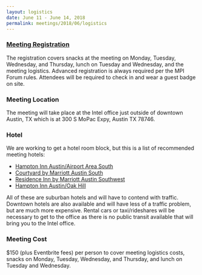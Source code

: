```yaml
---
layout: logistics
date: June 11 - June 14, 2018
permalink: meetings/2018/06/logistics
---
```


### [Meeting Registration]()

The registration covers snacks at the meeting on Monday, Tuesday, Wednesday, and Thursday, lunch on
Tuesday and Wednesday, and the meeting logistics. Advanced registration is always required per the
MPI Forum rules. Attendees will be required to check in and wear a guest badge on site.

### Meeting Location

The meeting will take place at the Intel office just outside of downtown Austin, TX
which is at 300 S MoPac Expy, Austin TX 78746.

### Hotel

We are working to get a hotel room block, but this is a list of recommended meeting hotels:

* [Hampton Inn Austin/Airport Area South](https://goo.gl/maps/qdA7Aqz43ZF2)
* [Courtyard by Marriott Austin South](https://goo.gl/maps/MngeXUudJjT2)
* [Residence Inn by Marriott Austin Southwest](https://goo.gl/maps/XWGQmqm5hxS2)
* [Hampton Inn Austin/Oak Hill](https://goo.gl/maps/VVkMMVThvTK2)

All of these are suburban hotels and will have to contend with traffic. Downtown hotels are also
available and will have less of a traffic problem, but are much more expensive. Rental cars or
taxi/rideshares will be necessary to get to the office as there is no public transit available that
will bring you to the Intel office.

### Meeting Cost

$150 (plus Eventbrite fees) per person to cover meeting logistics costs, snacks on Monday, Tuesday,
Wednesday, and Thursday, and lunch on Tuesday and Wednesday.  

